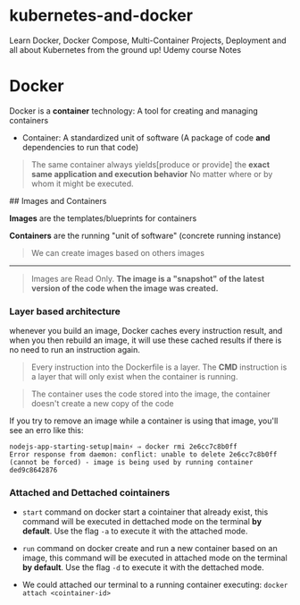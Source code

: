 # kubernetes-and-docker
Learn Docker, Docker Compose, Multi-Container Projects, Deployment and all about Kubernetes from the ground up! Udemy course Notes


# Docker
Docker is a **container** technology: A tool for creating and managing containers

* Container: A standardized unit of software (A package of code **and** dependencies to run that code)

> The same container always yields[produce or provide] the **exact same application and execution behavior** No matter where or by whom it might be executed.


## Images and Containers

**Images** are the templates/blueprints for containers

**Containers** are the running "unit of software" (concrete running instance)


> We can create images based on others images

---

> Images are Read Only. **The image is a "snapshot" of the latest version of the code when the image was created.**


### Layer based architecture

whenever you build an image, Docker caches every instruction result, and when you then rebuild an image, it will use these cached results if there is no need to run an instruction again.

> Every instruction into the Dockerfile is a layer. The **CMD** instruction is a layer that will only exist when the container is running.

> The container uses the code stored into the image, the container doesn't create a new copy of the code

If you try to remove an image while a container is using that image, you'll see an erro like this:

```
nodejs-app-starting-setup|main⚡ ⇒ docker rmi 2e6cc7c8b0ff
Error response from daemon: conflict: unable to delete 2e6cc7c8b0ff (cannot be forced) - image is being used by running container ded9c8642876
```

### Attached and Dettached cointainers

* `start` command on docker start a cointainer that already exist, this command will be executed in dettached mode on the terminal **by default**. Use the flag `-a` to execute it with the attached mode.

* `run` command on docker create and run a new container based on an image, this command will be executed in attached mode on the terminal **by default**. Use the flag `-d` to execute it with the dettached mode.

* We could attached our terminal to a running container executing: `docker attach <cointainer-id>`




